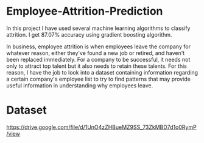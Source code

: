 # Employee-Attrition-Prediction
In this project I have used several machine learning algorithms to classify attrition. I get 87.07% accuracy using gradient boosting algorithm.

In business, employee attrition is when employees leave the company for whatever reason, either they've found a new job or retired, and haven't been replaced immediately.
For a company to be successful, it needs not only to attract top talent but it also needs to retain these talents. For this reason, I have the job to look into a dataset containing information regarding a certain company's employee list to try to find patterns that may provide useful information in understanding why employees leave.
# Dataset 
https://drive.google.com/file/d/1UnO4zZHBueMZ9SS_73ZkMBD7d1o0RymP/view
